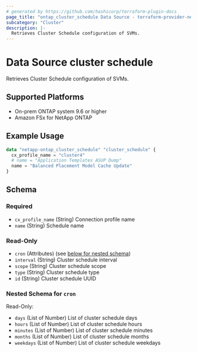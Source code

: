 ```yaml
---
# generated by https://github.com/hashicorp/terraform-plugin-docs
page_title: "ontap_cluster_schedule Data Source - terraform-provider-netapp-ontap"
subcategory: "Cluster"
description: |-
  Retrieves Cluster Schedule configuration of SVMs.
---
```


# Data Source cluster schedule

Retrieves Cluster Schedule configuration of SVMs.

## Supported Platforms

* On-prem ONTAP system 9.6 or higher
* Amazon FSx for NetApp ONTAP

## Example Usage

```terraform
data "netapp-ontap_cluster_schedule" "cluster_schedule" {
  cx_profile_name = "cluster4"
  # name = "Application Templates ASUP Dump"
  name = "Balanced Placement Model Cache Update"
}
```

<!-- schema generated by tfplugindocs -->
## Schema

### Required

- `cx_profile_name` (String) Connection profile name
- `name` (String) Schedule name

### Read-Only

- `cron` (Attributes) (see [below for nested schema](#nestedatt--cron))
- `interval` (String) Cluster schedule interval
- `scope` (String) Cluster schedule scope
- `type` (String) Cluster schedule type
- `id` (String) Cluster schedule UUID

<a id="nestedatt--cron"></a>

### Nested Schema for `cron`

Read-Only:

- `days` (List of Number) List of cluster schedule days
- `hours` (List of Number) List of cluster schedule hours
- `minutes` (List of Number) List of cluster schedule minutes
- `months` (List of Number) List of cluster schedule months
- `weekdays` (List of Number) List of cluster schedule weekdays
